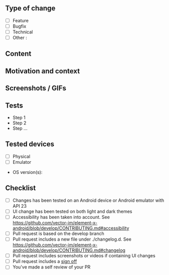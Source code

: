 <!-- Please read [CONTRIBUTING.md](https://github.com/vector-im/element-x-android/blob/develop/CONTRIBUTING.md) before submitting your pull request -->
 
## Type of change

- [ ] Feature
- [ ] Bugfix
- [ ] Technical
- [ ] Other :

## Content

<!-- Describe shortly what has been changed -->

## Motivation and context

<!-- Provide link to the corresponding issue if applicable or explain the context -->

## Screenshots / GIFs

<!--
We have screenshot test in the project, so adding screenshots is not mandatory, as far as there
is a Composable Preview covering the changes. In this case, the change will appear in the file diff.
Note that all the UI composable should be covered by a Composable Preview.

Providing a video of the change is still very useful for the reviewer and for the history of the project.

You can use a table like this to show screenshots comparison.
Uncomment this markdown table below and edit the last line `|||`:
|copy screenshot of before here|copy screenshot of after here|

|Before|After|
|-|-|
|||
 -->

## Tests

<!-- Explain how you tested your development -->

- Step 1
- Step 2
- Step ...

## Tested devices

- [ ] Physical
- [ ] Emulator
- OS version(s):

## Checklist

<!-- Depending on the Pull Request content, it can be acceptable if some of the following checkboxes stay unchecked. -->

- [ ] Changes has been tested on an Android device or Android emulator with API 23
- [ ] UI change has been tested on both light and dark themes
- [ ] Accessibility has been taken into account. See https://github.com/vector-im/element-x-android/blob/develop/CONTRIBUTING.md#accessibility
- [ ] Pull request is based on the develop branch
- [ ] Pull request includes a new file under ./changelog.d. See https://github.com/vector-im/element-x-android/blob/develop/CONTRIBUTING.md#changelog
- [ ] Pull request includes screenshots or videos if containing UI changes
- [ ] Pull request includes a [sign off](https://matrix-org.github.io/synapse/latest/development/contributing_guide.html#sign-off)
- [ ] You've made a self review of your PR

